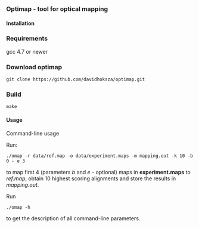 ### Optimap - tool for optical mapping


#### Installation

### Requirements

gcc 4.7 or newer

### Download optimap

```
git clone https://github.com/davidhoksza/optimap.git
```


### Build

```
make
```

#### Usage

Command-line usage

Run:

```
./omap -r data/ref.map -o data/experiment.maps -m mapping.out -k 10 -b 0 - e 3
```
  
to map first 4 (parameters *b* and *e* - optional) maps in **experiment.maps** to *ref.map*, obtain 10 highest scoring alignments and store the results in *mapping.out*.

Run

```
./omap -h
```

to get the description of all command-line parameters.
